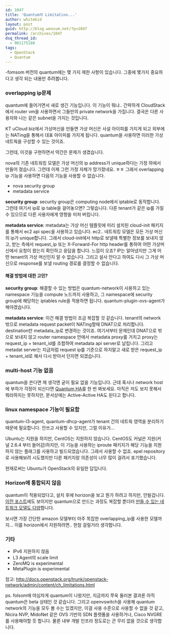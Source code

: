 ```yaml
---
id: 1047
title: 'Quantum의 Limitation...'
author: whitekid
layout: post
guid: http://blog.woosum.net/?p=1047
permalink: /archives/1047
dsq_thread_id:
  - 901175188
tags:
  - OpenStack
  - Quantum
---
```

-fomsom 버전의 quantum에는 몇 가지 제한 사항이 있습니다. 그중에 몇가지 중요하다고 생각 되는 내용만 추려봅니다.

### overlapping ip문제

quantum에 들어가면서 새로 생긴 기능입니다. 이 기능이 뭐냐.. 간략하게 CloudStack에서 router vm을 사용하면서 그들만의 private network을 가집니다. 결국은 다른 사용자와 나는 같은 subnet을 가지는 것입니다.

KT uCloud biz에서 가상머신을 만들면 가상 머신은 사설 아이피를 가지게 되고 외부에는 NATing을 통해서 대표 아이피를 가지게 됩니다. quantum을 사용하면 이러한 가상 네트웍을 구성할 수 있는 것이죠.

그런데, 이것을 구현하면서 약간은 문제가 생겼습니다.

nova의 기존 네트워킹 모델은 가상 머신의 ip address가 unique하다는 가정 하에서 만들어 졌습니다. 그런데 이제 그런 가정 자체가 망가졌네요. ㅎㅎ 그래서 overlapping ip 기능을 사용하면 다음의 기능을 사용할 수 없습니다.

  * nova security group
  * metadata service

**security group**: security group은 computing node에서 iptable로 동작합니다. 그런데 여기서 ip로 ip table을 걸어놓으면? 그렇습니다. 다른 tenant가 같은 ip를 가질 수 있으므로 다른 사용자에게 영향을 미처 버립니다.

**metadata service**: metadata는 가상 머신 템플릿에 미리 설치된 cloud-init 패키지를 통해서 ec2 api spec을 사용하고 있습니다. ec2.. 네트워킹 모델은 모든 가상 머신의 ip가 unique합니다. 그래서 cloud-init에서 http로 보낼때 특별한 정보를 보내지 않고, 받는 측에서 request_ip 또는 X-Forward-For http header를 통하여 어떤 가상머신에서 요청이 왔는지 확인하고 응답을 합니다. 느낌이 오죠? IP는 알아냈지만 그게 어떤 tenant의 가상 머신인지 알 수 없습니다. 그리고 설사 안다고 하여도 다시 그 가상 머신으로 response를 보낼 routing 경로를 결정할 수 없습니다.

#### 해결 방법에 대한 고민?

**security group**: 해결할 수 있는 방법은 quantum-network이 사용하고 있는 namespace 기능을 compute 노드까지 사용하고, 그 namespace에 security group에 해당하는 iptables rule을 적용하면 됩니다. quantum-plugin-ovs-agent가 해야겠습니다.

**metadata service**: 이건 해결 방법이 조금 복잡할 것 같습니다. tenant의 network 밖으로 metadata request packet이 NATing할때 DNAT으로 처리합니다. destination만 metadata\_ip로 변경하는 것이죠. 여기서부터 문제인데 DNAT으로 밖으로 보내지 않고 router namespace 안에서 metadata proxy를 거치고 proxy는 request\_ip + tenant\_id를 조합하여 metadata api server로 날립니다. 그리고 metadat server는 지금처럼 request ip를 기준으로 하지말고 새로 받은 request\_ip + tenant_id로 해서 다시 받아서 던지면 되겠습니다.

### multi-host 기능 없음

quantum을 쓴다면 제 생각엔 굳이 필요 없을 기능입니다. 근데 혹시나 network host에 부하가 걱정이 되신다면 [Quantum HA][1]를 한 번 봐보세요. 아직은 저도 보지 못해서 뭐라하지는 못하지만, 문서상에는 Active-Active HA도 된다고 합니다.

### linux namespace 기능이 필요함

quantum-l3-agent, quantum-dhcp-agent가 tenant 간의 네트웍 영역을 분리하기 때문에 필요합니다. 안쓰고 사용할 수 있지만, 그럴 이유가...

Ubuntu는 지원을 하지만, CentOS는 지원하지 않습니다. CentOS도 커널은 지원(커널 2.6.4 부터 들어감)하지만, 이 기능을 사용하는 iproute 패키지가 해당 기능을 지원하지 않는 플래그를 사용하고 빌드되었습니다. 그래서 사용할 수 없죠. epel repository로 사용해보려 시도했지만 다른 패키지랑 의존성이 너무 많이 걸려서 포기했습니다.

현재로써는 Ubuntu가 OpenStack의 유일한 답입니다.

### Horizon에 통합되지 않음

quantum이 적용되었다고, 설치 후에 horizon을 보고 뭔가 하려고 하지만, 안될겁니다. [이전 포스트][2]에도 보이지만 quantum으로 만드는 과정도 복잡할 뿐더러 [만들 수 있는 네트워크 모델도 다양][3]합니다.

보시면 가장 간단한 amazon 모델부터 아주 목잡한 overlapping_ip를 사용한 모델까지... 이를 horizon에서 지원하려면.. 한참 걸릴거라 생각합니다.

### 기타

  * IPv6 지원하지 않음
  * L3 Agent의 scale limit
  * ZeroMQ is experimental
  * MetaPlugin is experimental

참고: http://docs.openstack.org/trunk/openstack-network/admin/content/ch_limitations.html

ps. folsom에 야심차게 quantum이 나왔지만, 지금까지 쭈욱 둘러본 결과론 아직 quantum은 beta 상태인 것 같습니다. 그리고 openvswitch을 사용해 quantum network의 기능을 모두 볼 수는 있겠지만, 이걸 사용 수준으로 사용할 수 없을 것 같고, Nicira NVP, MidoNet 같은 OVS 기반의 SDN 플렛폼을 사용하거나, Cisco NVGRE를 사용해야할 듯 합니다. 물론 내부 개발 인프라 정도로는 큰 무리 없을 것으로 생각합니다.

 [1]: http://docs.openstack.org/trunk/openstack-network/admin/content/ha_pacemaker.html
 [2]: /archives/990
 [3]: http://docs.openstack.org/trunk/openstack-network/admin/content/use_cases.html